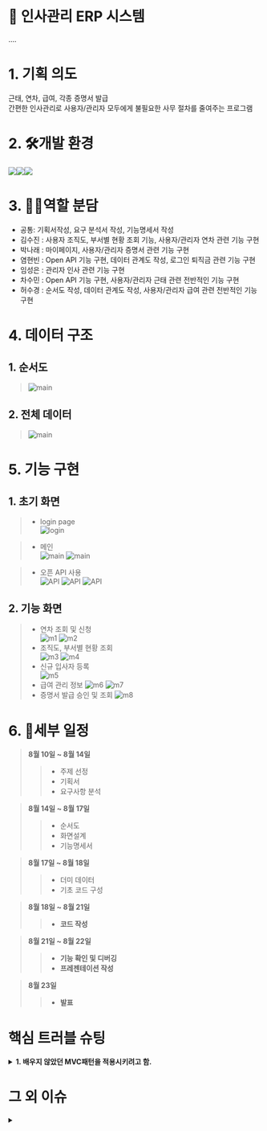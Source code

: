 # :office: 인사관리 ERP 시스템
....
# 1. 기획 의도
근태, 연차, 급여, 각종 증명서 발급<br>
간편한 인사관리로 사용자/관리자 모두에게 불필요한 사무 절차를 줄여주는 프로그램

# 2. 🛠개발 환경
 
<img src="https://img.shields.io/badge/java-007396?style=for-the-badge&logo=java&logoColor=white"><img src="https://img.shields.io/badge/window-0078D4?style=for-the-badge&logo=windows&logoColor=white"><img src="https://img.shields.io/badge/Eclipse-2C2255?style=for-the-badge&logo=eclipseide&logoColor=white">


# 3. 👯‍♂️역할 분담
- 공통: 기획서작성, 요구 분석서 작성, 기능명세서 작성
- 김수진 : 사용자 조직도, 부서별 현황 조회 기능, 사용자/관리자 연차 관련 기능 구현<br>
- 박나래 : 마이페이지, 사용자/관리자 증명서 관련 기능 구현<br>
- 염현빈 : Open API 기능 구현, 데이터 관계도 작성, 로그인 퇴직금 관련 기능 구현<br>
- 임성은 : 관리자 인사 관련 기능 구현<br>
- 차수민 : Open API 기능 구현, 사용자/관리자 근태 관련 전반적인 기능 구현<br>
- 허수경 : 순서도 작성, 데이터 관계도 작성, 사용자/관리자 급여 관련 전반적인 기능 구현<br>

# 4. 데이터 구조
## 1. 순서도
> ![main](./images/1.png)

## 2. 전체 데이터
> ![main](./images/2.png)

# 5. 기능 구현
## 1. 초기 화면
> - login page <br>
> ![login](./images/log1.png)

> - 메인<br>
> ![main](./images/main1.png)
> ![main](./images/main2.png)

> - 오픈 API 사용 <br>
> ![API](./images/api1.png)
> ![API](./images/api2.png)
> ![API](./images/api3.png)

## 2. 기능 화면
> - 연차 조회 및 신청<br>
> ![m1](./images/m1.png)
> ![m2](./images/m2.png)
> - 조직도, 부서별 현황 조회 <br>
> ![m3](./images/m3.png)
> ![m4](./images/m4.png)
> - 신규 입사자 등록 <br>
> ![m5](./images/m5.png)
> - 급여 관리 정보 
> ![m6](./images/m6.png)
> ![m7](./images/m7.png)
> - 증명서 발급 승인 및 조회 
> ![m8](./images/m8.png)


# 6. 📜세부 일정
> <strong>8월 10일 ~ 8월 14일</strong><br>
>> - 주제 선정
>> - 기획서
>> - 요구사항 분석<br>

> <strong>8월 14일 ~ 8월 17일</strong><br>
>> - 순서도
>> - 화면설계
>> - 기능명세서 <br>

> <strong>8월 17일 ~ 8월 18일</strong><br>
>> - 더미 데이터
>> - 기초 코드 구성<br>

> <strong>8월 18일 ~ 8월 21일<br>
>> - 코드 작성<br>

> <strong>8월 21일 ~ 8월 22일</strong><br>
>> - 기능 확인 및 디버깅
>> - 프레젠테이션 작성 <br>

> <strong>8월 23일</strong><br>
>> - 발표 <br>
  
  # 핵심 트러블 슈팅
<details>
<summary> <strong>1. 배우지 않았던 MVC패턴을 적용시키려고 함.</strong> </summary>
  - 콘솔 프로젝트 특성상 controller를 제외 함, 초반에 설명과 이해가 힘들었지만 완성 후 코드 수정과 관리가 편한 이점이 있음.<br><br>
</details>

# 그 외 이슈
<details>
<summary><strong>
  </strong> </summary>
 <br>
</details>
  
  

  
